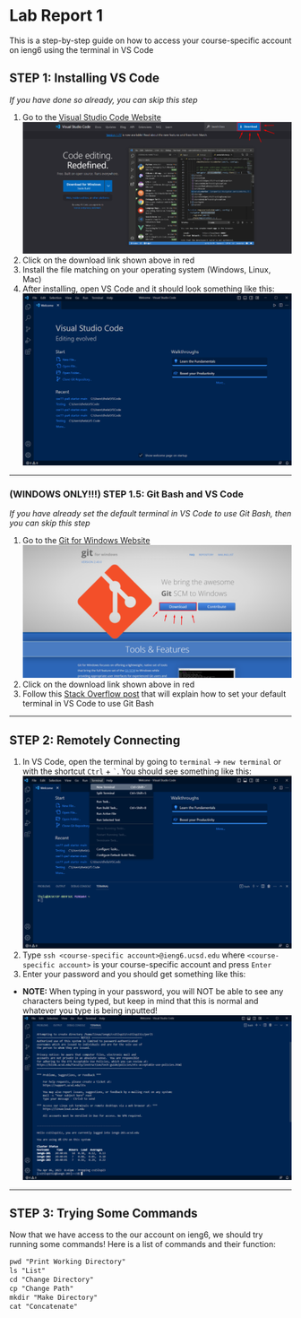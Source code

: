 # **Lab Report 1**
This is a step-by-step guide on how to access your course-specific account on ieng6 using the terminal in VS Code

## **STEP 1: Installing VS Code**
*If you have done so already, you can skip this step*
1. Go to the [Visual Studio Code Website](https://code.visualstudio.com/)
![Image](downloadVSCode.png)
2. Click on the download link shown above in red
3. Install the file matching on your operating system (Windows, Linux, Mac)
4. After installing, open VS Code and it should look something like this:
![Image](VSCodeHome.png)
---

### **(WINDOWS ONLY!!!) STEP 1.5: Git Bash and VS Code**
*If you have already set the default terminal in VS Code to use Git Bash, then you can skip this step*
1. Go to the [Git for Windows Website](https://gitforwindows.org/)
![Image](GitDownload.png)
2. Click on the download link shown above in red
3. Follow this [Stack Overflow post](https://stackoverflow.com/questions/42606837/how-do-i-use-bash-on-windows-from-the-visual-studio-code-integrated-terminal/50527994#50527994) that will explain how to set your default terminal in VS Code to use Git Bash
---

## **STEP 2: Remotely Connecting**
1. In VS Code, open the terminal by going to `terminal` -> `new terminal` or with the shortcut `Ctrl` + ``` ` ```. You should see something like this:
![Image](TerminalVSCode.png)
2. Type `ssh <course-specific account>@ieng6.ucsd.edu` where `<course-specific account>` is your course-specific account and press `Enter`
3. Enter your password and you should get something like this:
* **NOTE:** When typing in your password, you will NOT be able to see any characters being typed, but keep in mind that this is normal and whatever you type is being inputted!
![Image](LogIn.png)
---

## **STEP 3: Trying Some Commands**
Now that we have access to the our account on ieng6, we should try running some commands!
Here is a list of commands and their function:
```
pwd "Print Working Directory"
ls "List"
cd "Change Directory"
cp "Change Path"
mkdir "Make Directory"
cat "Concatenate"
```
